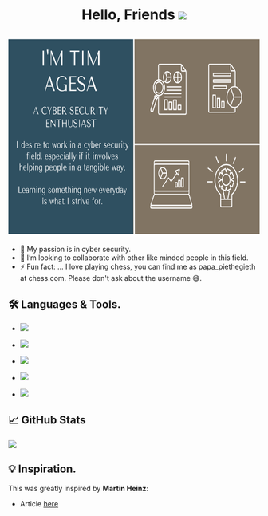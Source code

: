 # <p align="center">Hello, Friends <img src="https://raw.githubusercontent.com/MartinHeinz/MartinHeinz/master/wave.gif" width="40px">

<img src="Header_3.png" alt="header" width="2500" height="400"/>


  
- 🌱 My passion is in cyber security.
- 👯 I’m looking to collaborate with other like minded people in this field.
- ⚡ Fun fact: ... I love playing chess, you can find me as papa_piethegieth at chess.com. Please don't ask about the username 😄.

## &#128736;  Languages & Tools.  

- ![](https://img.shields.io/badge/Code-Python-informational?style=flat&logo=python&logoColor=white&color=2bbc8a)

- ![](https://img.shields.io/badge/Shell-Bash-informational?style=flat&logo=gnu-bash&logoColor=white&color=2bbc8a)
  
- ![](https://img.shields.io/badge/Tools-Tableau-informational?style=flat&logo=tableau&logoColor=white&color=2bbc8a)
  
- ![](https://img.shields.io/badge/Tools-Jupyter_notebooks-informational?style=flat&logo=jupyter&logoColor=white&color=2bbc8a)
  
- ![](https://img.shields.io/badge/Editor-Sublimetext-informational?style=flat&logo=sublimetext&logoColor=white&color=2bbc8a)
  
## &#x1f4c8; GitHub Stats


<img align="center" src="https://github-readme-stats.vercel.app/api/top-langs/?username=Tim-Agesa&hide=java,html,tex&title_color=ffffff&text_color=c9cacc&icon_color=2bbc8a&bg_color=1d1f21&langs_count=3" />
</a>  

## 	&#128161;  Inspiration.
This was greatly inspired by __Martin Heinz__:
- Article [here](https://towardsdatascience.com/build-a-stunning-readme-for-your-github-profile-9b80434fe5d7)






